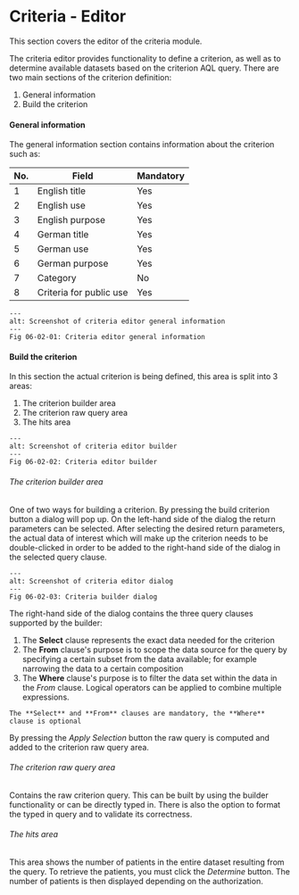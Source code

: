 # Criteria - Editor

This section covers the editor of the criteria module.

The criteria editor provides functionality to define a criterion, as well as to determine available datasets based on the criterion AQL query. There are two main sections of the criterion definition:
1. General information
2. Build the criterion

#### General information

The general information section contains information about the criterion such as:


| No. | Field                   | Mandatory |
|-----|-------------------------|-----------|
| 1   | English title           | Yes       |
| 2   | English use             | Yes       |
| 3   | English purpose         | Yes       |
| 4   | German title            | Yes       |
| 5   | German use              | Yes       |
| 6   | German purpose          | Yes       |
| 7   | Category                | No        |
| 8   | Criteria for public use | Yes       |


```{figure} images/criteria_editor.png
---
alt: Screenshot of criteria editor general information
---
Fig 06-02-01: Criteria editor general information
```


#### Build the criterion

In this section the actual criterion is being defined, this area is split into 3 areas:
1. The criterion builder area
2. The criterion raw query area
3. The hits area


```{figure} images/criteria_editor_builder_detail.png
---
alt: Screenshot of criteria editor builder
---
Fig 06-02-02: Criteria editor builder
```

###### The criterion builder area
One of two ways for building a criterion. By pressing the build criterion button a dialog will pop up. On the left-hand side of the dialog the return parameters can be selected. After selecting the desired return parameters, the actual data of interest which will make up the criterion needs to be double-clicked in order to be added to the right-hand side of the dialog in the selected query clause. 

```{figure} images/criteria_builder_dialog.png
---
alt: Screenshot of criteria editor dialog
---
Fig 06-02-03: Criteria builder dialog
```

The right-hand side of the dialog contains the three query clauses supported by the builder:
1. The **Select** clause represents the exact data needed for the criterion
2. The **From** clause's purpose is to scope the data source for the query by specifying a certain subset from the data available; for example narrowing the data to a certain composition
3. The **Where** clause's purpose is to filter the data set within the data in the *From* clause. Logical operators can be applied to combine multiple expressions.

```{important}
The **Select** and **From** clauses are mandatory, the **Where** clause is optional
```

By pressing the *Apply Selection* button the raw query is computed and added to the criterion raw query area.

###### The criterion raw query area

Contains the raw criterion query. This can be built by using the builder functionality or can be directly typed in. There is also the option to format the typed in query
and to validate its correctness. 

###### The hits area

This area shows the number of patients in the entire dataset resulting from the query. To retrieve the patients, you must click the *Determine* button. The number of patients is then displayed depending on the authorization.
